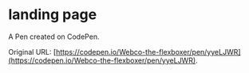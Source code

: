 # landing page

A Pen created on CodePen.

Original URL: [https://codepen.io/Webco-the-flexboxer/pen/yyeLJWR](https://codepen.io/Webco-the-flexboxer/pen/yyeLJWR).

